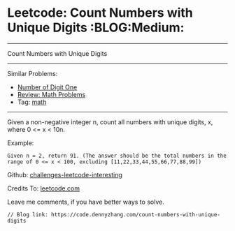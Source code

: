 # Leetcode: Count Numbers with Unique Digits     :BLOG:Medium:


---

Count Numbers with Unique Digits  

---

Similar Problems:  
-   [Number of Digit One](https://code.dennyzhang.com/number-of-digit-one)
-   [Review: Math Problems](https://code.dennyzhang.com/review-math)
-   Tag: [math](https://code.dennyzhang.com/tag/math)

---

Given a non-negative integer n, count all numbers with unique digits, x, where 0 <= x < 10n.  

Example:  

    Given n = 2, return 91. (The answer should be the total numbers in the range of 0 <= x < 100, excluding [11,22,33,44,55,66,77,88,99])

Github: [challenges-leetcode-interesting](https://github.com/DennyZhang/challenges-leetcode-interesting/tree/master/count-numbers-with-unique-digits)  

Credits To: [leetcode.com](https://leetcode.com/problems/count-numbers-with-unique-digits/description/)  

Leave me comments, if you have better ways to solve.  

    // Blog link: https://code.dennyzhang.com/count-numbers-with-unique-digits